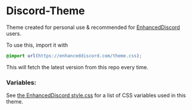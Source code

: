 # Discord-Theme
Theme created for personal use &amp; recommended for [EnhancedDiscord](https://github.com/joe27g/EnhancedDiscord) users.

To use this, import it with
```css
@import url(https://enhanceddiscord.com/theme.css);
```
This will fetch the latest version from this repo every time.

### Variables:
See [the EnhancedDiscord style.css](https://github.com/joe27g/EnhancedDiscord/blob/beta/plugins/style.css) for a list of CSS variables used in this theme.
